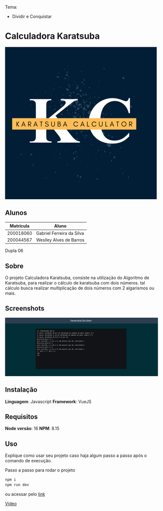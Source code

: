 Tema:

- Dividir e Conquistar

# Calculadora Karatsuba

<img src="./src/assets/logo.png" />

## Alunos

| Matrícula | Aluno                     |
| ---------- | ------------------------- |
| 200018060  | Gabriel Ferreira da Silva |
| 200044567  | Weslley Alves de Barros   |

Dupla 06

## Sobre

O projeto Calculadora Karatsuba, consiste na utilização do Algoritmo de Karatsuba, para realizar o cálculo de karatsuba com dois números. tal cálculo busca realizar multiplicação de dois números com 2 algarismos ou mais.

## Screenshots

<img src="public/PAC.png" alt="Imagem do site" />

## Instalação

**Linguagem**: Javascript
**Framework**: VueJS

## Requisitos

**Node versão**: 16
**NPM**: 8.15

## Uso

Explique como usar seu projeto caso haja algum passo a passo após o comando de execução.

Passo a passo para rodar o projeto

```bash
npm i
npm run dev
```

ou acessar pelo [link](https://projeto-de-algoritmos.github.io/DC_KaratsubaCalculator/)

[Video](https://github.com/projeto-de-algoritmos/DC_KaratsubaCalculator/tree/main/assets)
